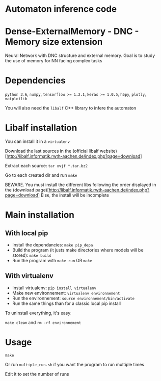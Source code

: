 # Automaton inference code

# Dense-ExternalMemory - DNC - Memory size extension
Neural Network with DNC structure and external memory. Goal is to study the use of memory for NN facing complex tasks

# Dependencies
`python 3.6`, `numpy`, `tensorflow >= 1.2.1`, `keras >= 1.0.5`, `h5py`, `plotly`, `matplotlib`

You will also need the `libalf` C++ library to infere the automaton

# Libalf installation

You can install it in a `virtualenv`

Download the last sources in the (official libalf website)[http://libalf.informatik.rwth-aachen.de/index.php?page=download]

Extract each source: `tar xvjf *.tar.bz2`

Go to each created dir and run `make`

BEWARE. You must install the different libs following the order displayed in the (download page)[http://libalf.informatik.rwth-aachen.de/index.php?page=download]
Else, the install will be incomplete
 

# Main installation
## With local pip

- Install the dependancies: `make pip_depa `
- Build the program (it justs make directories where models will be stored): `make build`
- Run the program with `make run` OR `make`

## With virtualenv

- Install virtualenv: `pip install virtualenv`
- Make new environnement: `virtualenv environnement`
- Run the environnement: `source environnement/bin/activate`
- Run the same things than for a classic local pip install

To uninstall everything, it's easy: 

`make clean` and `rm -rf environnement`

# Usage
```
make 
```

Or run `multiple_run.sh` if you want the program to run multiple times

Edit it to set the number of runs
